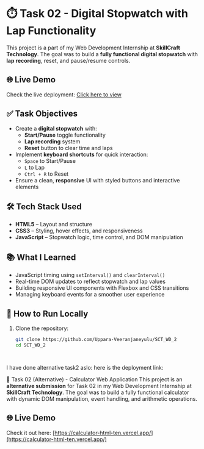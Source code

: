 # ⏱️ Task 02 - Digital Stopwatch with Lap Functionality

This project is a part of my Web Development Internship at **SkillCraft Technology**. The goal was to build a **fully functional digital stopwatch** with **lap recording**, reset, and pause/resume controls.

## 🌐 Live Demo

Check the live deployment: [Click here to view](https://sct-wd-2-sepia.vercel.app/)

## ✅ Task Objectives

- Create a **digital stopwatch** with:
  - **Start/Pause** toggle functionality
  - **Lap recording** system
  - **Reset** button to clear time and laps
- Implement **keyboard shortcuts** for quick interaction:
  - `Space` to Start/Pause
  - `L` to Lap
  - `Ctrl + R` to Reset
- Ensure a clean, **responsive** UI with styled buttons and interactive elements

## 🛠️ Tech Stack Used

- **HTML5** – Layout and structure
- **CSS3** – Styling, hover effects, and responsiveness
- **JavaScript** – Stopwatch logic, time control, and DOM manipulation

## 📚 What I Learned

- JavaScript timing using `setInterval()` and `clearInterval()`
- Real-time DOM updates to reflect stopwatch and lap values
- Building responsive UI components with Flexbox and CSS transitions
- Managing keyboard events for a smoother user experience

## 🚀 How to Run Locally

1. Clone the repository:
   ```bash
   git clone https://github.com/Uppara-Veeranjaneyulu/SCT_WD_2
   cd SCT_WD_2




I have done alternative task2 aslo:
here is the deployment link:

 🧮 Task 02 (Alternative) - Calculator Web Application
This project is an **alternative submission** for Task 02 in my Web Development Internship at **SkillCraft Technology**. The goal was to build a fully functional calculator with dynamic DOM manipulation, event handling, and arithmetic operations.

## 🌐 Live Demo

Check it out here: [https://calculator-html-ten.vercel.app/](https://calculator-html-ten.vercel.app/)

